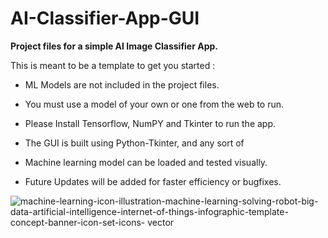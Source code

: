 # AI-Classifier-App-GUI
**Project files for a simple AI Image Classifier App.**

   This is meant to be a template to get you started : 
* ML Models are not included in the project files.
* You must use a model of your own or one from the web to run.

* Please Install Tensorflow, NumPY and Tkinter to run the app.

* The GUI is built using Python-Tkinter, and any sort of
* Machine learning model can be loaded and tested visually.

 * Future Updates will be added for faster efficiency or bugfixes.



 ![machine-learning-icon-illustration-machine-learning-solving-robot-big-data-artificial-intelligence-internet-of-things-infographic-template-concept-banner-icon-set-icons-          vector](https://github.com/Darkship86/AI-Classifier-App-GUI/assets/82195509/a9edec1d-1df4-4d2c-8f6c-cf5c02d08548)

